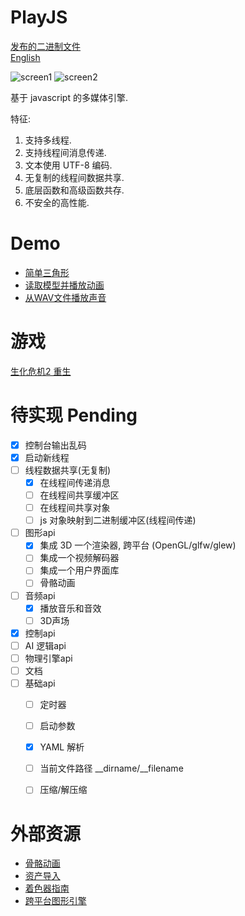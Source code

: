 # PlayJS 

[发布的二进制文件](https://github.com/yanmingsohu/PlayJS-release)  
[English](https://github.com/yanmingsohu/PlayJS)

![screen1](https://github.com/yanmingsohu/PlayJS-release/blob/master/screen/s1.jpg)
![screen2](https://github.com/yanmingsohu/PlayJS-release/blob/master/screen/s2.jpg)

基于 javascript 的多媒体引擎.

特征:

1. 支持多线程. 
2. 支持线程间消息传递. 
3. 文本使用 UTF-8 编码. 
4. 无复制的线程间数据共享. 
5. 底层函数和高级函数共存. 
6. 不安全的高性能. 


# Demo

* [简单三角形](https://github.com/yanmingsohu/PlayJS-release/blob/master/demo/draw.js)
* [读取模型并播放动画](https://github.com/yanmingsohu/PlayJS-release/blob/master/demo/camera.js)
* [从WAV文件播放声音](https://github.com/yanmingsohu/PlayJS-release/blob/master/demo/audio.js)


# 游戏

[生化危机2 重生](https://github.com/yanmingsohu/PlayJS-BIO2)


# 待实现 Pending

* [x] 控制台输出乱码
* [x] 启动新线程
* [ ] 线程数据共享(无复制)
  * [x] 在线程间传递消息
  * [ ] 在线程间共享缓冲区
  * [ ] 在线程间共享对象
  * [ ] js 对象映射到二进制缓冲区(线程间传递)
* [ ] 图形api
  * [x] 集成 3D 一个渲染器, 跨平台 (OpenGL/glfw/glew)
  * [ ] 集成一个视频解码器
  * [ ] 集成一个用户界面库
  * [ ] 骨骼动画
* [ ] 音频api
  * [x] 播放音乐和音效
  * [ ] 3D声场
* [x] 控制api
* [ ] AI 逻辑api
* [ ] 物理引擎api
* [ ] 文档
* [ ] 基础api
  * [ ] 定时器
  * [ ] 启动参数
  * [x] YAML 解析
  * [ ] 当前文件路径 __dirname/__filename
  * [ ] 压缩/解压缩
  

# 外部资源

* [骨骼动画](https://www.khronos.org/opengl/wiki/Skeletal_Animation)
* [资产导入](https://github.com/assimp/assimp)
* [着色器指南](https://github.com/wshxbqq/GLSL-Card)
* [跨平台图形引擎](https://github.com/bkaradzic/bgfx)